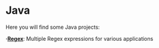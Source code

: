 # Java
Here you will find some Java projects:

**·[Regex](https://github.com/Jkutkut/Regex)**: Multiple Regex expressions for various applications
